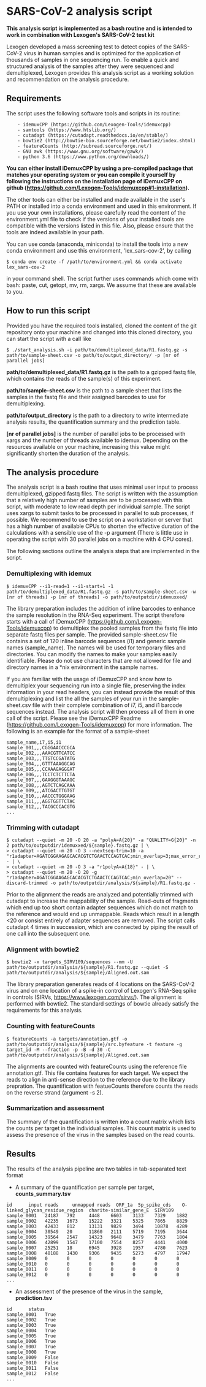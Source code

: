 # SARS-CoV-2 analysis script
**This analysis script is implemented as a bash routine and is intended to work in combination with Lexogen's SARS-CoV-2 test kit**

Lexogen developed a mass screening test to detect copies of the SARS-CoV-2 virus in human samples and is optimized for the application of thousands of samples in one sequencing run. To enable a quick and structured analysis of the samples after they were sequenced and demultiplexed, Lexogen provides this analysis script as a working solution and recommendation on the analysis procedure.
## Requirements
The script uses the following software tools and scripts in its routine:
```
    - idemuxCPP (https://github.com/Lexogen-Tools/idemuxcpp)
    - samtools (https://www.htslib.org/)
    - cutadapt (https://cutadapt.readthedocs.io/en/stable/)
    - bowtie2 (http://bowtie-bio.sourceforge.net/bowtie2/index.shtml)
    - featureCounts (http://subread.sourceforge.net/)
    - GNU awk (https://www.gnu.org/software/gawk/)
    - python 3.6 (https://www.python.org/downloads/)
```
**You can either install iDemuxCPP by using a pre-compiled package that matches your operating system or you can compile it yourself by following the instructions on the installation page of iDemuxCPP on github (https://github.com/Lexogen-Tools/idemuxcpp#1-installation).**

The other tools can either be installed and made available in the user's PATH or installed into a conda environment and used in this environment. If you use your own installations, please carefully read the content of the environment.yml file to check if the versions of your installed tools are compatible with the versions listed in this file. Also, please ensure that the tools are indeed available in your path.

You can use conda (anaconda, miniconda) to install the tools into a new conda environment and use this environment, 'lex_sars-cov-2', by calling 
```
$ conda env create -f /path/to/environment.yml && conda activate lex_sars-cov-2
```
in your command shell. The script further uses commands which come with bash: paste, cut, getopt, mv, rm, xargs. We assume that these are available to you.
## How to run this script
Provided you have the required tools installed, cloned the content of the git repository onto your machine and changed into this cloned directory, you can start the script with a call like
```
$ ./start_analysis.sh -i path/to/demultiplexed_data/R1.fastq.gz -s path/to/sample-sheet.csv -o path/to/output_directory/ -p [nr of parallel jobs]
```
**path/to/demultiplexed_data/R1.fastq.gz** is the path to a gzipped fastq file, which contains the reads of the sample(s) of this experiment.

**path/to/sample-sheet.csv** is the path to a sample sheet that lists the samples in the fastq file and their assigned barcodes to use for demultiplexing.

**path/to/output_directory** is the path to a directory to write intermediate analysis results, the quantification summary and the prediction table.

**[nr of parallel jobs]** is the number of parallel jobs to be processed with xargs and the number of threads available to idemux. Depending on the resources available on your machine, increasing this value might significantly shorten the duration of the analysis.

## The analysis procedure
The analysis script is a bash routine that uses minimal user input to process demultiplexed, gzipped fastq files. The script is written with the assumption that a relatively high number of samples are to be processed with this script, with moderate to low read depth per individual sample. The script uses xargs to submit tasks to be processed in parallel to sub processes, if possible. We recommend to use the script on a workstation or server that has a high number of available CPUs to shorten the effective duration of the calculations with a sensible use of the -p argument (There is little use in operating the script with 30 parallel jobs on a machine with 4 CPU cores).

The following sections outline the analysis steps that are implemented in the script.
### Demultiplexing with idemux
```
$ idemuxCPP --i1-read=1 --i1-start=1 -1 path/to/demultiplexed_data/R1.fastq.gz -s path/to/sample-sheet.csv -w [nr of threads] -p [nr of threads] -o path/to/outputdir/idemuxxed/
```
The library preparation includes the addition of inline barcodes to enhance the sample resolution in the RNA-Seq experiment. The script therefore starts with a call of iDemuxCPP (https://github.com/Lexogen-Tools/idemuxcpp) to demultiplex the pooled samples from the fastq file into separate fastq files per sample. The provided sample-sheet.csv file contains a set of 120 inline barcode sequences (i1) and generic sample names (sample_name). The names will be used for temporary files and directories. You can modify the names to make your samples easily identifiable. Please do not use characters that are not allowed for file and directory names in a *nix environment in the sample names.

If you are familiar with the usage of iDemuxCPP and know how to demultiplex your sequencing run into a single file, preserving the index information in your read headers, you can instead provide the result of this demultiplexing and list the all the samples of your run in the sample-sheet.csv file with their complete combination of i7, i5, and i1 barcode sequences instead. The analysis script will then process all of them in one call of the script. Please see the iDemuxCPP Readme (https://github.com/Lexogen-Tools/idemuxcpp) for more information.
The following is an example for the format of a sample-sheet
```
sample_name,i7,i5,i1
sample_001,,,CGGGAACCCGCA
sample_002,,,AAACGTTCATCC
sample_003,,,TTGTCCGATATG
sample_004,,,GTTTAAAGGCAG
sample_005,,,CCAAAGAGGGAT
sample_006,,,TCCTCTCTTCTA
sample_007,,,GAAGGGTAAAGC
sample_008,,,AGTCTCAGCAAA
sample_009,,,ATCGACTTGTGT
sample_010,,,AACCCTGGGAAG
sample_011,,,AGGTGGTTCTAC
sample_012,,,TACGCCCACGTG
...
```
### Trimming with cutadapt
```
$ cutadapt --quiet -m 20 -O 20 -a "polyA=A{20}" -a "QUALITY=G{20}" -n 2 path/to/outputdir/idemuxxed/${sample}.fastq.gz | \
> cutadapt --quiet -m 20 -O 3 --nextseq-trim=10 -a "r1adapter=AGATCGGAAGAGCACACGTCTGAACTCCAGTCAC;min_overlap=3;max_error_rate=0.100000" - | \
> cutadapt --quiet -m 20 -O 3 -a "r1polyA=A{18}" - | \
> cutadapt --quiet -m 20 -O 20 -g "r1adapter=AGATCGGAAGAGCACACGTCTGAACTCCAGTCAC;min_overlap=20" --discard-trimmed -o path/to/outputdir/analysis/${sample}/R1.fastq.gz -
```
Prior to the alignment the reads are analyzed and potentially trimmed with cutadapt to increase the mappability of the sample. Read-outs of fragments which end up too short contain adapter sequences which do not match to the reference and would end up unmappable. Reads which result in a length <20 or consist entirely of adapter sequences are removed. The script calls cutadapt 4 times in succession, which are connected by piping the result of one call into the subsequent one. 
### Alignment with bowtie2
```
$ bowtie2 -x targets_SIRV109/sequences --mm -U path/to/outputdir/analysis/${sample}/R1.fastq.gz --quiet -S path/to/outputdir/analysis/${sample}/Aligned.out.sam
```
The library preparation generates reads of 4 locations on the SARS-CoV-2 virus and on one location of a spike-in control of Lexogen's RNA-Seq spike in controls (SIRVs, https://www.lexogen.com/sirvs/). The alignment is performed with bowtie2. The standard settings of bowtie already satisfy the requirements for this analysis.
### Counting with featureCounts
```
$ featureCounts -a targets/annotation.gtf -o path/to/outputdir/analysis/${sample}/src.byfeature -t feature -g target_id -M --fraction -p -B -d 30 -C path/to/outputdir/analysis/${sample}/Aligned.out.sam
```
The alignments are counted with featureCounts using the reference file annotation.gtf. This file contains features for each target. We expect the reads to align in anti-sense direction to the reference due to the library prepration. The quantification with featueCounts therefore counts the reads on the reverse strand (argument -s 2).
### Summarization and assessment
The summary of the quantification is written into a count matrix which lists the counts per target in the individual samples. This count matrix is used to assess the presence of the virus in the samples based on the read counts.
## Results
The results of the analysis pipeline are two tables in tab-separated text format
- A summary of the quantification per sample per target, **counts_summary.tsv**
```
id      input reads     unmapped reads  ORF_1a  5p_spike_cds    O-linked_glycan_residue_region  charite-similar_gene_E  SIRV109
sample_0001   24187   792     4448    6603    3133    7329    1882
sample_0002   42235   1673    15222   3321    5325    7865    8829
sample_0003   42433   812     13131   9829    3494    10878   4289
sample_0004   30549   20      11860   2111    5719    7195    3644
sample_0005   39564   2547    14323   9648    3479    7763    1804
sample_0006   42899   1547    17100   7554    8257    4441    4000
sample_0007   25251   18      6945    3928    1957    4780    7623
sample_0008   48188   1430    9306    9435    5273    4797    17947
sample_0009   0       0       0       0       0       0       0
sample_0010   0       0       0       0       0       0       0
sample_0011   0       0       0       0       0       0       0
sample_0012   0       0       0       0       0       0       0
...
```
- An assessment of the presence of the virus in the sample, **prediction.tsv**
```
id      status
sample_0001   True
sample_0002   True
sample_0003   True
sample_0004   True
sample_0005   True
sample_0006   True
sample_0007   True
sample_0008   True
sample_0009   False
sample_0010   False
sample_0011   False
sample_0012   False
...
```
